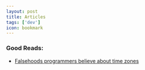 ```yaml
---
layout: post
title: Articles
tags: ['dev']
icon: bookmark
---
```


### Good Reads:

- [Falsehoods programmers believe about time zones](https://www.zainrizvi.io/blog/falsehoods-programmers-believe-about-time-zones/)
